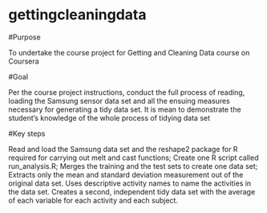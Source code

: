 gettingcleaningdata
===================

#Purpose

To undertake the course project for Getting and Cleaning Data course on Coursera

#Goal

Per the course project instructions, conduct the full process of reading, loading the Samsung sensor data set and all the ensuing measures necessary for generating a tidy data set. It is mean to demonstrate the student’s knowledge of the whole process of tidying data set

#Key steps

Read and load the Samsung data set and the reshape2 package for R required for carrying out melt and cast functions;
Create one R script called run_analysis.R;
Merges the training and the test sets to create one data set;
Extracts only the mean and standard deviation measurement out of the original data set. 
Uses descriptive activity names to name the activities in the data set.
Creates a second, independent tidy data set with the average of each variable for each activity and each subject. 
